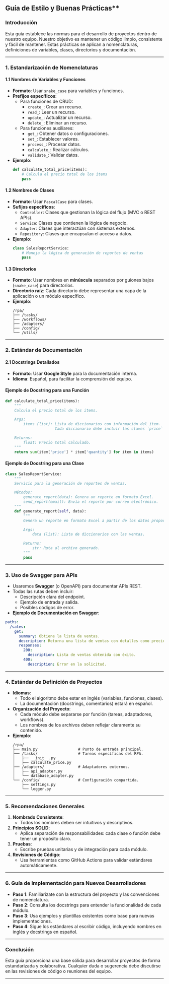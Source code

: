 ## Guía de Estilo y Buenas Prácticas**

### **Introducción**
Esta guía establece las normas para el desarrollo de proyectos dentro de nuestro equipo. Nuestro objetivo es mantener un código limpio, consistente y fácil de mantener. Estas prácticas se aplican a nomenclaturas, definiciones de variables, clases, directorios y documentación.

---

### **1. Estandarización de Nomenclaturas**

#### **1.1 Nombres de Variables y Funciones**
- **Formato**: Usar `snake_case` para variables y funciones.
- **Prefijos específicos**:
  - Para funciones de CRUD:
    - `create_`: Crear un recurso.
    - `read_`: Leer un recurso.
    - `update_`: Actualizar un recurso.
    - `delete_`: Eliminar un recurso.
  - Para funciones auxiliares:
    - `get_`: Obtener datos o configuraciones.
    - `set_`: Establecer valores.
    - `process_`: Procesar datos.
    - `calculate_`: Realizar cálculos.
    - `validate_`: Validar datos.
- **Ejemplo**:
  ```python
  def calculate_total_price(items):
      # Calcula el precio total de los items
      pass
  ```

#### **1.2 Nombres de Clases**
- **Formato**: Usar `PascalCase` para clases.
- **Sufijos específicos**:
  - `Controller`: Clases que gestionan la lógica del flujo (MVC o REST APIs).
  - `Service`: Clases que contienen la lógica de negocio.
  - `Adapter`: Clases que interactúan con sistemas externos.
  - `Repository`: Clases que encapsulan el acceso a datos.
- **Ejemplo**:
  ```python
  class SalesReportService:
      # Maneja la lógica de generación de reportes de ventas
      pass
  ```

#### **1.3 Directorios**
- **Formato**: Usar nombres en **minúscula** separados por guiones bajos (`snake_case`) para directorios.
- **Directorio raíz**: Cada directorio debe representar una capa de la aplicación o un módulo específico.
- **Ejemplo**:
  ```plaintext
  /rpa/
  ├── /tasks/
  ├── /workflows/
  ├── /adapters/
  ├── /config/
  └── /utils/
  ```

---

### **2. Estándar de Documentación**

#### **2.1 Docstrings Detallados**
- **Formato**: Usar **Google Style** para la documentación interna.
- **Idioma**: Español, para facilitar la comprensión del equipo.

#### **Ejemplo de Docstring para una Función**
```python
def calculate_total_price(items):
    """
    Calcula el precio total de los items.

    Args:
        items (list): Lista de diccionarios con información del item. 
                      Cada diccionario debe incluir las claves `price` (float) y `quantity` (int).

    Returns:
        float: Precio total calculado.
    """
    return sum(item['price'] * item['quantity'] for item in items)
```

#### **Ejemplo de Docstring para una Clase**
```python
class SalesReportService:
    """
    Servicio para la generación de reportes de ventas.

    Métodos:
        generate_report(data): Genera un reporte en formato Excel.
        send_report(email): Envía el reporte por correo electrónico.
    """
    def generate_report(self, data):
        """
        Genera un reporte en formato Excel a partir de los datos proporcionados.

        Args:
            data (list): Lista de diccionarios con las ventas.

        Returns:
            str: Ruta al archivo generado.
        """
        pass
```

---

### **3. Uso de Swagger para APIs**
- Usaremos **Swagger** (o OpenAPI) para documentar APIs REST. 
- Todas las rutas deben incluir:
  - Descripción clara del endpoint.
  - Ejemplo de entrada y salida.
  - Posibles códigos de error.
- **Ejemplo de Documentación en Swagger**:
```yaml
paths:
  /sales:
    get:
      summary: Obtiene la lista de ventas.
      description: Retorna una lista de ventas con detalles como precio, cantidad, y fecha.
      responses:
        200:
          description: Lista de ventas obtenida con éxito.
        400:
          description: Error en la solicitud.
```

---

### **4. Estándar de Definición de Proyectos**
- **Idiomas**:
  - Todo el algoritmo debe estar en inglés (variables, funciones, clases).
  - La documentación (docstrings, comentarios) estará en español.
- **Organización del Proyecto**:
  - Cada módulo debe separarse por función (tareas, adaptadores, workflows).
  - Los nombres de los archivos deben reflejar claramente su contenido.
- **Ejemplo**:
  ```plaintext
  /rpa/
  ├── main.py                  # Punto de entrada principal.
  ├── /tasks/                  # Tareas específicas del RPA.
  │   ├── __init__.py
  │   ├── calculate_price.py
  ├── /adapters/               # Adaptadores externos.
  │   ├── api_adapter.py
  │   └── database_adapter.py
  └── /config/                 # Configuración compartida.
      ├── settings.py
      └── logger.py
  ```

---

### **5. Recomendaciones Generales**
1. **Nombrado Consistente**:
   - Todos los nombres deben ser intuitivos y descriptivos.
2. **Principios SOLID**:
   - Aplica separación de responsabilidades: cada clase o función debe tener un propósito claro.
3. **Pruebas**:
   - Escribe pruebas unitarias y de integración para cada módulo.
4. **Revisiones de Código**:
   - Usa herramientas como GitHub Actions para validar estándares automáticamente.

---

### **6. Guía de Implementación para Nuevos Desarrolladores**
- **Paso 1**: Familiarízate con la estructura del proyecto y las convenciones de nomenclatura.
- **Paso 2**: Consulta los docstrings para entender la funcionalidad de cada módulo.
- **Paso 3**: Usa ejemplos y plantillas existentes como base para nuevas implementaciones.
- **Paso 4**: Sigue los estándares al escribir código, incluyendo nombres en inglés y docstrings en español.

---

### **Conclusión**
Esta guía proporciona una base sólida para desarrollar proyectos de forma estandarizada y colaborativa. Cualquier duda o sugerencia debe discutirse en las revisiones de código o reuniones del equipo.

---
